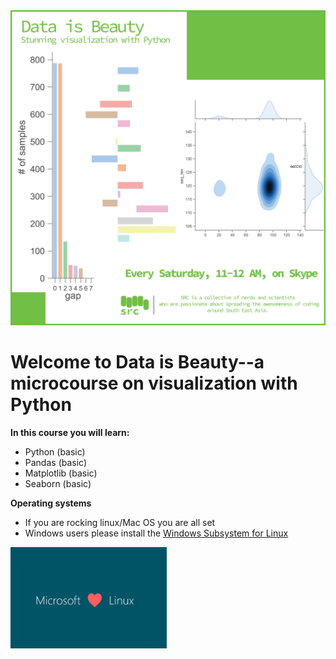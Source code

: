 <img src='src/micro_vis.png' widht=500>

# Welcome to Data is Beauty--a microcourse on visualization with Python

**In this course you will learn:**

* Python (basic)
* Pandas (basic)
* Matplotlib (basic)
* Seaborn (basic)

**Operating systems**

* If you are rocking linux/Mac OS you are all set 
* Windows users please install the [Windows Subsystem for Linux](https://docs.microsoft.com/en-us/windows/wsl/install-win10)
<img src='src/mlvl.jpg' width=250>

